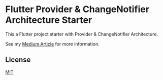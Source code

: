 # Flutter Provider & ChangeNotifier Architecture Starter

This a Flutter project starter with Provider & ChangeNotifier Architecture.

See my [Medium Article](https://link.medium.com/vXMXufW4E2) for more information.

## License
[MIT](https://choosealicense.com/licenses/mit/)
